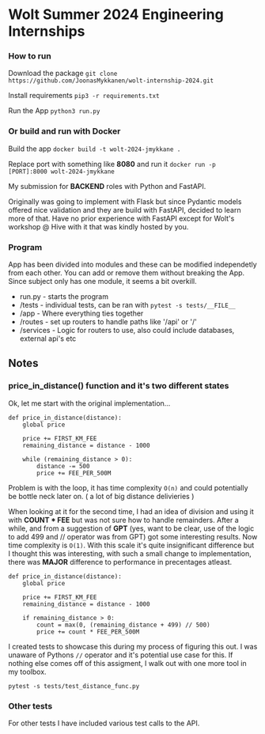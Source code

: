 # Wolt Summer 2024 Engineering Internships

### How to run

Download the package
```git clone https://github.com/JoonasMykkanen/wolt-internship-2024.git```

Install requirements
```pip3 -r requirements.txt```

Run the App
```python3 run.py```

### Or build and run with Docker

Build the app
```docker build -t wolt-2024-jmykkane .```

Replace port with something like **8080** and run it
```docker run -p [PORT]:8000 wolt-2024-jmykkane```


My submission for __BACKEND__ roles with Python and FastAPI.

Originally was going to implement with Flask but since Pydantic models offered nice validation and they are build with
FastAPI, decided to learn more of that. Have no prior experience with FastAPI except for Wolt's workshop @ Hive with it
that was kindly hosted by you.

### Program
App has been divided into modules and these can be modified independetly from each other. You can add or remove them
without breaking the App. Since subject only has one module, it seems a bit overkill.
* run.py - starts the program
* /tests - individual tests, can be ran with ```pytest -s tests/__FILE__```
* /app - Where everything ties together
* /routes - set up routers to handle paths like '/api' or '/'
* /services - Logic for routers to use, also could include databases, external api's etc



## Notes

### price_in_distance() function and it's two different states
Ok, let me start with the original implementation...
```
def price_in_distance(distance):
	global price
	
	price += FIRST_KM_FEE
	remaining_distance = distance - 1000
	
	while (remaining_distance > 0):
		distance -= 500
		price += FEE_PER_500M
```
Problem is with the loop, it has time complexity ```O(n)``` and could potentially be bottle neck later on. ( a lot of big distance delivieries )

When looking at it for the second time, I had an idea of division and using it with **COUNT * FEE** but was not sure how to handle remainders.
After a while, and from a suggestion of **GPT** (yes, want to be clear, use of the logic to add 499 and // operator was from GPT) got some
interesting results. Now time complexity is ```O(1)```.
With this scale it's quite insignificant difference but I thought this was interesting, with such a small change to implementation, there
was __MAJOR__ difference to performance in precentages atleast.

```
def price_in_distance(distance):
	global price
	
	price += FIRST_KM_FEE
	remaining_distance = distance - 1000
	
	if remaining_distance > 0:
		count = max(0, (remaining_distance + 499) // 500)
		price += count * FEE_PER_500M
```

I created tests to showcase this during my process of figuring this out. I was unaware of Pythons ```//``` operator and it's potential use case for this.
If nothing else comes off of this assigment, I walk out with one more tool in my toolbox.

```pytest -s tests/test_distance_func.py```

### Other tests
For other tests I have included various test calls to the API.